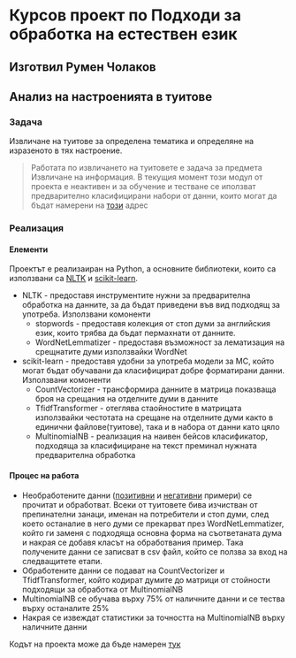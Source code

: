 # Курсов проект по Подходи за обработка на естествен език

## Изготвил Румен Чолаков

## Анализ на настроенията в туитове

### Задача

Извличане на туитове за определена тематика и определяне на изразеното в тях настроение.

> Работата по извличането на туитовете е задача за предмета Извличане на информация. В текущия момент този модул от проекта е неактивен и за обучение и тестване се иползват предварително класифицирани набори от данни, които могат да бъдат намерени на [този](https://github.com/shalinc/ML-Sentiment-Analysis-of-Movie-Reviews-from-Twitter/tree/master/Data) адрес

### Реализация

#### Елементи

Проектът е реализаиран на Python, а основните библиотеки, които са използвани са [NLTK](https://www.nltk.org/) и [scikit-learn](https://scikit-learn.org/stable/).

* NLTK - предоставя инструментите нужни за предварителна обработка на данните, за да бъдат приведени във вид подходящ за употреба. Използвани комоненти
  * stopwords - предоставя колекция от стоп думи за английския език, които трябва да бъдат пермахнати от данните.
  * WordNetLemmatizer - предоставя възможност за лематизация на срещнатите думи използвайки WordNet
* scikit-learn - предоставя удобни за употреба модели за МС, който могат бъдат обучавани да класифицират добре форматирани данни. Използвани комоненти
  * CountVectorizer - трансформира данните в матрица показваща броя на срещания на отделните думи в данните
  * TfidfTransformer - отеглява стаойностите в матрицата използвайки честотата на срещане на отделните думи както в единични файлове(туитове), така и в набора от данни като цяло
  * MultinomialNB - реализация на наивен бейсов класификатор, подходяща за класифициране на текст преминал нужната предварителна обработка

#### Процес на работа

* Необработените данни ([позитивни](data/polarity-pos.txt) и [негативни](data/polarity-neg.txt) примери) се прочитат и обработват. Всеки от туитовете бива изчистван от препинателни занаци, именан на потребители и стоп думи, след което останалие в него думи се прекарват през WordNetLemmatizer, който ги заменя с подходяща основна форма на съответаната дума и накрая се добавя класът на обработвания пример. Така получените данни се записват в csv файл, който се ползва за вход на следващитете етапи.
* Обработените данни се подават на CountVectorizer и TfidfTransformer, който кодират думите до матрици от стойности подходящи за обработка от MultinomialNB
* MultinomialNB се обучава върху 75% от наличните данни и се тества върху останалите 25%
* Накрая се извеждат статистики за точността на MultinomialNB върху наличните данни

Кодът на проекта може да бъде намерен [тук](https://github.com/rumen-cholakov/ANLP)
